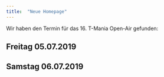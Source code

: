 ```yaml
---
title:  "Neue Homepage"
---
```


Wir haben den Termin für das 16. T-Mania Open-Air gefunden:

## Freitag 05.07.2019
## Samstag 06.07.2019
